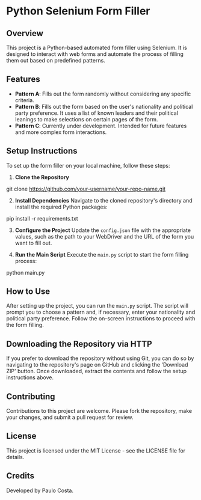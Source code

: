 # Python Selenium Form Filler

## Overview
This project is a Python-based automated form filler using Selenium. It is designed to interact with web forms and automate the process of filling them out based on predefined patterns.

## Features
- **Pattern A**: Fills out the form randomly without considering any specific criteria.
- **Pattern B**: Fills out the form based on the user's nationality and political party preference. It uses a list of known leaders and their political leanings to make selections on certain pages of the form.
- **Pattern C**: Currently under development. Intended for future features and more complex form interactions.

## Setup Instructions
To set up the form filler on your local machine, follow these steps:

1. **Clone the Repository**

git clone https://github.com/your-username/your-repo-name.git

2. **Install Dependencies**
Navigate to the cloned repository's directory and install the required Python packages:

pip install -r requirements.txt

3. **Configure the Project**
Update the `config.json` file with the appropriate values, such as the path to your WebDriver and the URL of the form you want to fill out.

4. **Run the Main Script**
Execute the `main.py` script to start the form filling process:

python main.py


## How to Use
After setting up the project, you can run the `main.py` script. The script will prompt you to choose a pattern and, if necessary, enter your nationality and political party preference. Follow the on-screen instructions to proceed with the form filling.

## Downloading the Repository via HTTP
If you prefer to download the repository without using Git, you can do so by navigating to the repository's page on GitHub and clicking the 'Download ZIP' button. Once downloaded, extract the contents and follow the setup instructions above.

## Contributing
Contributions to this project are welcome. Please fork the repository, make your changes, and submit a pull request for review.

## License
This project is licensed under the MIT License - see the LICENSE file for details.

## Credits
Developed by Paulo Costa.
